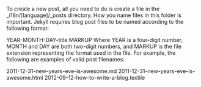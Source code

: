 To create a new post, all you need to do is create a file in the _i18n/[language]/_posts directory. How you name files in this folder is important. Jekyll requires blog post files to be named according to the following format:

YEAR-MONTH-DAY-title.MARKUP
Where YEAR is a four-digit number, MONTH and DAY are both two-digit numbers, and MARKUP is the file extension representing the format used in the file. For example, the following are examples of valid post filenames:

2011-12-31-new-years-eve-is-awesome.md
2011-12-31-new-years-eve-is-awesome.html
2012-09-12-how-to-write-a-blog.textile